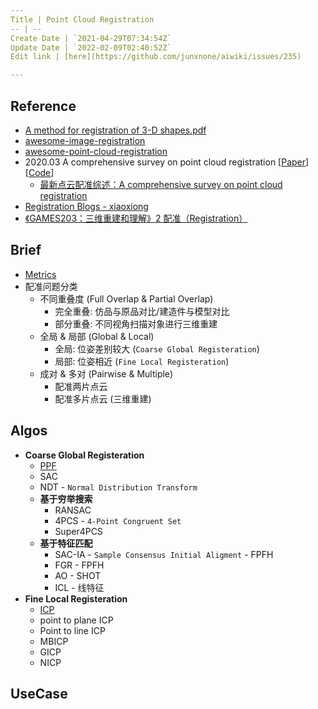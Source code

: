 ```yaml
---
Title | Point Cloud Registration
-- | --
Create Date | `2021-04-29T07:34:54Z`
Update Date | `2022-02-09T02:40:52Z`
Edit link | [here](https://github.com/junxnone/aiwiki/issues/235)

---
```

## Reference
- [A method for registration of 3-D shapes.pdf](https://github.com/junxnone/tech-io/files/6397002/A.method.for.registration.of.3-D.shapes.pdf)
- [awesome-image-registration](https://github.com/Awesome-Image-Registration-Organization/awesome-image-registration)
- [awesome-point-cloud-registration](https://github.com/XuyangBai/awesome-point-cloud-registration)
- 2020.03  A comprehensive survey on point cloud registration  [[Paper](https://arxiv.org/abs/2103.02690v2)] [[Code]()]
  - [最新点云配准综述：A comprehensive survey on point cloud registration](https://zhuanlan.zhihu.com/p/355578871)
- [Registration Blogs - xiaoxiong](https://littlebearsama.github.io/categories/Registration/)
- [《GAMES203：三维重建和理解》2 配准（Registration）](https://zhuanlan.zhihu.com/p/462813029)



## Brief
- [Metrics](https://github.com/junxnone/tech-io/issues/983)
- 配准问题分类
  - 不同重叠度 (Full Overlap & Partial Overlap)
    - 完全重叠: 仿品与原品对比/建造件与模型对比
    - 部分重叠: 不同视角扫描对象进行三维重建
  - 全局 & 局部 (Global & Local)
    - 全局: 位姿差别较大 (`Coarse Global Registeration`)
    - 局部: 位姿相近 (`Fine Local Registeration`)
  - 成对 & 多对 (Pairwise & Multiple)
    - 配准两片点云
    - 配准多片点云 (三维重建)

## Algos
- **Coarse Global Registeration**
  - [PPF](/3D_Algos_PPF)
  - SAC
  - NDT - `Normal Distribution Transform` 
  - **基于穷举搜索**
    - RANSAC
    - 4PCS - `4-Point Congruent Set`
    - Super4PCS
  - **基于特征匹配**
    - SAC-IA - `Sample Consensus Initial Aligment` - FPFH
    - FGR - FPFH
    - AO - SHOT
    - ICL - 线特征
- **Fine Local Registeration**
  - [ICP](3D_Algos_ICP)
  - point to plane ICP
  - Point to line ICP
  - MBICP
  - GICP
  - NICP


## UseCase

